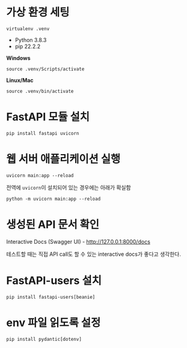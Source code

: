 # 가상 환경 세팅

```
virtualenv .venv
```

- Python 3.8.3
- pip 22.2.2

**Windows**
```
source .venv/Scripts/activate
```

**Linux/Mac**
```
source .venv/bin/activate
```

# FastAPI 모듈 설치

```
pip install fastapi uvicorn
```

# 웹 서버 애플리케이션 실행

```
uvicorn main:app --reload
```

전역에 `uvicorn`이 설치되어 있는 경우에는 아래가 확실함

```
python -m uvicorn main:app --reload
```

# 생성된 API 문서 확인

Interactive Docs (Swagger UI) - http://127.0.0.1:8000/docs

테스트할 때는 직접 API call도 할 수 있는 interactive docs가 좋다고 생각한다.


# FastAPI-users 설치

```
pip install fastapi-users[beanie]
```

# env 파일 읽도록 설정

```
pip install pydantic[dotenv]
```
